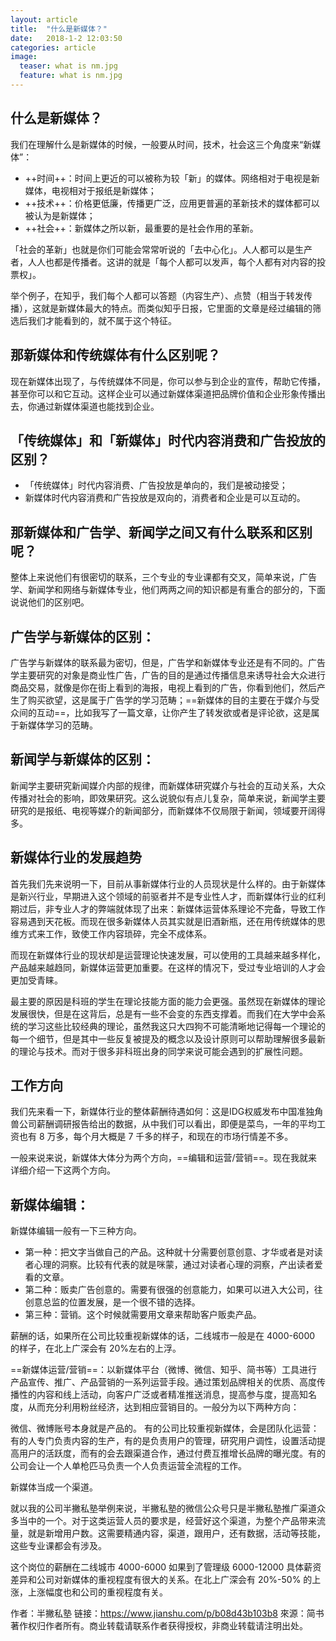 ```yaml
---
layout: article
title:  "什么是新媒体？"
date:   2018-1-2 12:03:50 
categories: article
image:
  teaser: what is nm.jpg
  feature: what is nm.jpg
---
```


## 什么是新媒体？

我们在理解什么是新媒体的时候，一般要从时间，技术，社会这三个角度来“新媒体”：

- ++时间++：时间上更近的可以被称为较「新」的媒体。网络相对于电视是新媒体，电视相对于报纸是新媒体；
- ++技术++：价格更低廉，传播更广泛，应用更普遍的革新技术的媒体都可以被认为是新媒体；
- ++社会++：新媒体之所以新，最重要的是社会作用的革新。

「社会的革新」也就是你们可能会常常听说的「去中心化」。人人都可以是生产者，人人也都是传播者。这讲的就是「每个人都可以发声，每个人都有对内容的投票权」。

举个例子，在知乎，我们每个人都可以答题（内容生产）、点赞（相当于转发传播），这就是新媒体最大的特点。而类似知乎日报，它里面的文章是经过编辑的筛选后我们才能看到的，就不属于这个特征。

## 那新媒体和传统媒体有什么区别呢？

现在新媒体出现了，与传统媒体不同是，你可以参与到企业的宣传，帮助它传播，甚至你可以和它互动。这样企业可以通过新媒体渠道把品牌价值和企业形象传播出去，你通过新媒体渠道也能找到企业。

## 「传统媒体」和「新媒体」时代内容消费和广告投放的区别？

- 「传统媒体」时代内容消费、广告投放是单向的，我们是被动接受；
- 新媒体时代内容消费和广告投放是双向的，消费者和企业是可以互动的。
## 那新媒体和广告学、新闻学之间又有什么联系和区别呢？

整体上来说他们有很密切的联系，三个专业的专业课都有交叉，简单来说，广告学、新闻学和网络与新媒体专业，他们两两之间的知识都是有重合的部分的，下面说说他们的区别吧。

## 广告学与新媒体的区别：

广告学与新媒体的联系最为密切，但是，广告学和新媒体专业还是有不同的。广告学主要研究的对象是商业性广告，广告的目的是通过传播信息来诱导社会大众进行商品交易，就像是你在街上看到的海报，电视上看到的广告，你看到他们，然后产生了购买欲望，这是属于广告学的学习范畴；==新媒体的目的主要在于媒介与受众间的互动==，比如我写了一篇文章，让你产生了转发欲或者是评论欲，这是属于新媒体学习的范畴。

## 新闻学与新媒体的区别：

新闻学主要研究新闻媒介内部的规律，而新媒体研究媒介与社会的互动关系，大众传播对社会的影响，即效果研究。这么说貌似有点儿复杂，简单来说，新闻学主要研究的是报纸、电视等媒介的新闻部分，而新媒体不仅局限于新闻，领域要开阔得多。

## 新媒体行业的发展趋势

首先我们先来说明一下，目前从事新媒体行业的人员现状是什么样的。由于新媒体是新兴行业，早期进入这个领域的前驱者并不是专业性人才，而新媒体行业的红利期过后，非专业人才的弊端就体现了出来：新媒体运营体系理论不完备，导致工作容易遇到天花板。而现在很多新媒体人员其实就是旧酒新瓶，还在用传统媒体的思维方式来工作，致使工作内容琐碎，完全不成体系。

而现在新媒体行业的现状却是运营理论快速发展，可以使用的工具越来越多样化，产品越来越趋同，新媒体运营更加重要。在这样的情况下，受过专业培训的人才会更加受青睐。

最主要的原因是科班的学生在理论技能方面的能力会更强。虽然现在新媒体的理论发展很快，但是在这背后，总是有一些不会变的东西支撑着。而我们在大学中会系统的学习这些比较经典的理论，虽然我这只大四狗不可能清晰地记得每一个理论的每一个细节，但是其中一些反复被提及的概念以及设计原则可以帮助理解很多最新的理论与技术。而对于很多非科班出身的同学来说可能会遇到的扩展性问题。

## 工作方向

我们先来看一下，新媒体行业的整体薪酬待遇如何：这是IDG权威发布中国准独角兽公司薪酬调研报告给出的数据，从中我们可以看出，即便是菜鸟，一年的平均工资也有 8 万多，每个月大概是 7 千多的样子，和现在的市场行情差不多。

一般来说来说，新媒体大体分为两个方向，==编辑和运营/营销==。现在我就来详细介绍一下这两个方向。

## 新媒体编辑：

新媒体编辑一般有一下三种方向。

- 第一种：把文字当做自己的产品。这种就十分需要创意创意、才华或者是对读者心理的洞察。比较有代表的就是咪蒙，通过对读者心理的洞察，产出读者爱看的文章。
- 第二种：贩卖广告创意的。需要有很强的创意能力，如果可以进入大公司，往创意总监的位置发展，是一个很不错的选择。
- 第三种：营销。这个时候就需要用文章来帮助客户贩卖产品。

薪酬的话，如果所在公司比较重视新媒体的话，二线城市一般是在 4000-6000 的样子，在北上广深会有 20%左右的上浮。

==新媒体运营/营销==：以新媒体平台（微博、微信、知乎、简书等）工具进行产品宣传、推广、产品营销的一系列运营手段。通过策划品牌相关的优质、高度传播性的内容和线上活动，向客户广泛或者精准推送消息，提高参与度，提高知名度，从而充分利用粉丝经济，达到相应营销目的。一般分为以下两种方向：

微信、微博账号本身就是产品的。
有的公司比较重视新媒体，会是团队化运营：有的人专门负责内容的生产，有的是负责用户的管理，研究用户调性，设置活动提高用户的活跃度，而有的会去跟渠道合作，通过付费互推增长品牌的曝光度。有的公司会让一个人单枪匹马负责一个人负责运营全流程的工作。

新媒体当成一个渠道。

就以我的公司半撇私塾举例来说，半撇私塾的微信公众号只是半撇私塾推广渠道众多当中的一个。对于这类运营人员的要求是，经营好这个渠道，为整个产品带来流量，就是新增用户数。这需要精通内容，渠道，跟用户，还有数据，活动等技能，这些专业课都会有涉及。

这个岗位的薪酬在二线城市 4000-6000 如果到了管理级 6000-12000 具体薪资差异和公司对新媒体的重视程度有很大的关系。在北上广深会有 20%-50% 的上涨，上涨幅度也和公司的重视程度有关。

作者：半撇私塾 链接：https://www.jianshu.com/p/b08d43b103b8 來源：简书 著作权归作者所有。商业转载请联系作者获得授权，非商业转载请注明出处。



